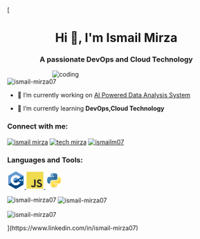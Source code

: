 [<h1 align="center">Hi 👋, I'm Ismail Mirza</h1>
<h3 align="center">A passionate DevOps and Cloud Technology</h3>

<img align="right" alt="coding" width="400" src="https://user-images.githubusercontent.com/55389276/140866485-8fb1c876-9a8f-4d6a-98dc-08c4981eaf70.gif">

<p align="left"> <img src="https://komarev.com/ghpvc/?username=ismail-mirza07&label=Profile%20views&color=0e75b6&style=flat" alt="ismail-mirza07" /> </p>

- 🔭 I’m currently working on [AI Powered Data Analysis System](https://internship.ineuron.ai/project/invite/Ai-Powered-Data-Analysis-System/447802e4-30df-43c5-a41d-e27122c38240)

- 🌱 I’m currently learning **DevOps,Cloud Technology**

<h3 align="left">Connect with me:</h3>
<p align="left">
<a href="https://linkedin.com/in/ismail mirza" target="blank"><img align="center" src="https://raw.githubusercontent.com/rahuldkjain/github-profile-readme-generator/master/src/images/icons/Social/linked-in-alt.svg" alt="ismail mirza" height="30" width="40" /></a>
<a href="https://www.youtube.com/c/tech mirza" target="blank"><img align="center" src="https://raw.githubusercontent.com/rahuldkjain/github-profile-readme-generator/master/src/images/icons/Social/youtube.svg" alt="tech mirza" height="30" width="40" /></a>
<a href="https://www.leetcode.com/ismailm07" target="blank"><img align="center" src="https://raw.githubusercontent.com/rahuldkjain/github-profile-readme-generator/master/src/images/icons/Social/leet-code.svg" alt="ismailm07" height="30" width="40" /></a>
</p>

<h3 align="left">Languages and Tools:</h3>
<p align="left"> <a href="https://www.w3schools.com/cpp/" target="_blank" rel="noreferrer"> <img src="https://raw.githubusercontent.com/devicons/devicon/master/icons/cplusplus/cplusplus-original.svg" alt="cplusplus" width="40" height="40"/> </a> <a href="https://developer.mozilla.org/en-US/docs/Web/JavaScript" target="_blank" rel="noreferrer"> <img src="https://raw.githubusercontent.com/devicons/devicon/master/icons/javascript/javascript-original.svg" alt="javascript" width="40" height="40"/> </a> <a href="https://www.python.org" target="_blank" rel="noreferrer"> <img src="https://raw.githubusercontent.com/devicons/devicon/master/icons/python/python-original.svg" alt="python" width="40" height="40"/> </a> </p>

<p><img align="left" src="https://github-readme-stats.vercel.app/api/top-langs?username=ismail-mirza07&show_icons=true&locale=en&layout=compact" alt="ismail-mirza07" /></p>

<p>&nbsp;<img align="center" src="https://github-readme-stats.vercel.app/api?username=ismail-mirza07&show_icons=true&locale=en" alt="ismail-mirza07" /></p>

<p><img align="center" src="https://github-readme-streak-stats.herokuapp.com/?user=ismail-mirza07&" alt="ismail-mirza07" /></p>
](https://www.linkedin.com/in/ismail-mirza07)
